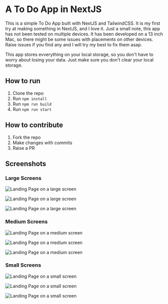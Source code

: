 # A To Do App in NextJS

This is a simple To Do App built with NextJS and TailwindCSS. It is my first try at making something in NextJS, and I love it. Just a small note, this app has not been tested on multiple devices. It has been developed on a 13 inch Mac, so there might be some issues with placements on other devices. Raise issues if you find any and I will try my best to fix them asap.

This app stores evverything on your local storage, so you don't have to worry about losing your data. Just make sure you don't clear your local storage.

## How to run

1. Clone the repo
2. Run `npm install`
3. Run `npm run build`
4. Run `npm run start`

## How to contribute

1. Fork the repo
2. Make changes with commits
3. Raise a PR

## Screenshots

### Large Screens

![Landing Page on a large screen](./assets/landing-large.png)

![Landing Page on a large screen](./assets/new-task-lg.png)

![Landing Page on a large screen](./assets/todos-large.png)

### Medium Screens


![Landing Page on a medium screen](./assets/landing-md.png)

![Landing Page on a medium screen](./assets/new-task-md.png)

![Landing Page on a medium screen](./assets/todo-md.png)

### Small Screens

![Landing Page on a small screen](./assets/landing-small.png)

![Landing Page on a small screen](./assets/new-task-sm.png)

![Landing Page on a small screen](./assets/todos-sm.png)
